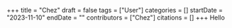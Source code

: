 +++
title = "Chez"
draft = false
tags = ["User"]
categories = []
startDate = "2023-11-10"
endDate = ""
contributors = ["Chez"]
citations = []
+++
Hello
